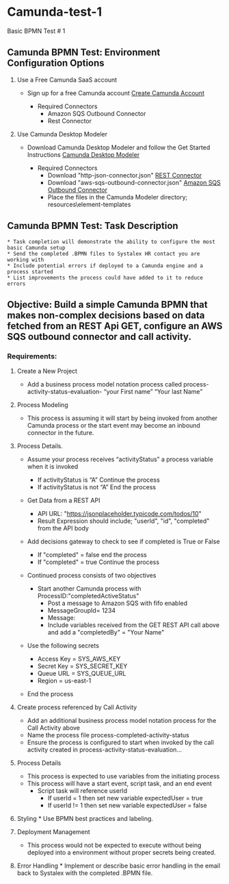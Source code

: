 # Camunda-test-1
Basic BPMN Test # 1 

## Camunda BPMN Test: Environment Configuration Options
1. Use a Free Camunda SaaS account
	* Sign up for a free Camunda account [Create Camunda Account](https://accounts.cloud.camunda.io/signup?)

	  * Required Connectors
		  * Amazon SQS Outbound Connector
		  * Rest Connector
		
2. 	Use Camunda Desktop Modeler
	* Download Camunda Desktop Modeler and follow the Get Started Instructions [Camunda Desktop Modeler](https://camunda.com/download/modeler/)
	
	  * Required Connectors
  		* Download "http-json-connector.json" [REST Connector](https://github.com/camunda/connectors/blob/main/connectors/http/rest/element-templates/http-json-connector.json)
  		* Download "aws-sqs-outbound-connector.json" [Amazon SQS Outbound Connector](https://github.com/camunda/connectors/blob/main/connectors/aws/aws-sqs/element-templates/aws-sqs-outbound-connector.json)
  		* Place the files in the Camunda Modeler directory; resources\element-templates

## Camunda BPMN Test: Task Description
	* Task completion will demonstrate the ability to configure the most basic Camunda setup
 	* Send the completed .BPMN files to Systalex HR contact you are working with
 	* Include potential errors if deployed to a Camunda engine and a process started
 	* List improvements the process could have added to it to reduce errors

## Objective: Build a simple Camunda BPMN that makes non-complex decisions based on data fetched from an REST Api GET, configure an AWS SQS outbound connector and call activity.

### Requirements:

1.  Create a New Project
	*	Add a business process model notation process called process-activity-status-evaluation- “your First name” “Your last Name”
 
2.  Process Modeling
	*	This process is assuming it will start by being invoked from another Camunda process or the start event may become an inbound connector in the future.

3.  Process Details.
    *	Assume your process receives “activityStatus” a process variable when it is invoked
        *	If activityStatus is “A” Continue the process
        *	If activityStatus is not “A” End the process

    *	Get Data from a REST API
        *	API URL: "https://jsonplaceholder.typicode.com/todos/10"
        *	Result Expression should include; "userId", "id", "completed" from the API body


    *	Add decisions gateway to check to see if completed is True or False
        *	If "completed" = false end the process
        *	If "completed" = true Continue the process


    *	Continued process consists of two objectives
        *	Start another Camunda process with ProcessID:"completedActiveStatus"
		    *	Post a message to Amazon SQS with fifo enabled
            *	MessageGroupId= 1234
            *	Message:
            *	Include variables received from the GET REST API call above and add a "completedBy" = "Your Name"


    *	Use the following secrets
        *	Access Key = SYS_AWS_KEY
        *	Secret Key = SYS_SECRET_KEY
        *	Queue URL = SYS_QUEUE_URL
        *	Region = us-east-1
          
	* End the process


4.  Create process referenced by Call Activity		
    *	Add an additional business process model notation process for the Call Activity above
    *	Name the process file process-completed-activity-status
    *	Ensure the process is configured to start when invoked by the call activity created in process-activity-status-evaluation...



6.  Process Details
    *	This process is expected to use variables from the initiating process
    *	This process will have a start event, script task, and an end event
        *	Script task will reference userId
		    *	If userId = 1 then set new variable expectedUser = true
		    *	If userId != 1 then set new variable expectedUser = false	
8.    Styling
    *  Use BPMN best practices and labeling.
   
9.  Deployment Management
    * This process would not be expected to execute without being deployed into a environment without proper secrets being created.
	
10.   Error Handling
    * Implement or describe basic error handling in the email back to Systalex with the completed .BPMN file.

